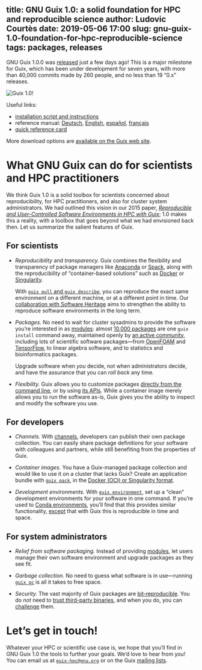title: GNU Guix 1.0: a solid foundation for HPC and reproducible science
author: Ludovic Courtès
date: 2019-05-06 17:00
slug: gnu-guix-1.0-foundation-for-hpc-reproducible-science
tags: packages, releases
---

GNU Guix 1.0.0 was
[released](https://guix.gnu.org/blog/2019/gnu-guix-1.0.0-released/)
just a few days ago!  This is a major milestone for Guix, which has
been under development for seven years, with more than 40,000 commits
made by 260 people, and no less than 19 “0.x” releases.

![Guix 1.0!](https://guix.gnu.org/static/blog/img/guix-1.0.png)

Useful links:

  - [installation script and
    instructions](https://guix.gnu.org/manual/en/html_node/Binary-Installation.html)
  - reference manual:
	[Deutsch](https://guix.gnu.org/manual/de/html_node),
    [English](https://guix.gnu.org/manual/en/html_node),
    [español](https://guix.gnu.org/manual/es/html_node),
    [français](https://guix.gnu.org/manual/fr/html_node)
  - [quick reference card](https://guix.gnu.org/guix-refcard.pdf)
	
More download options are [available on the Guix web
site](https://guix.gnu.org/download/).

# What GNU Guix can do for scientists and HPC practitioners

We think Guix 1.0 is a solid toolbox for scientists concerned about
reproducibility, for HPC practitioners, and also for cluster system
administrators.  We had outlined this vision in our 2015 paper,
[_Reproducible and User-Controlled Software Environments in HPC with
Guix_](https://hal.inria.fr/hal-01161771/en); 1.0 makes this a reality,
with a toolbox that goes beyond what we had envisioned back then.  Let
us summarize the salient features of Guix.

## For scientists

  - *Reproducibility* and *transparency.* Guix combines the flexibility
    and transparency of package managers like
    [Anaconda](https://anaconda.org) or [Spack](https://spack.io), along
    with the reproducibility of “container-based solutions” such as
    [Docker](https://www.docker.com/) or
    [Singularity](https://www.sylabs.io/singularity/).
	
	With [`guix pull` and `guix
    describe`](https://hpc.guix.info/blog/2018/12/hpc-reproducible-research-in-guix-0-16-0/),
    you can reproduce the exact same environment on a different machine,
    or at a different point in time.  Our [collaboration with Software
    Heritage](https://www.softwareheritage.org/2019/04/18/software-heritage-and-gnu-guix-join-forces-to-enable-long-term-reproducibility/)
    aims to strengthen the ability to reproduce software environments in
    the long term.

  - *Packages.* No need to wait for cluster sysadmins to provide the
    software you’re interested in as
    [modules](http://modules.sourceforge.net/): almost [10,000
    packages](https://hpc.guix.info/browse) are one `guix
    install` command away, maintained openly by [an active
    community](https://www.openhub.net/p/gnuguix/), including lots of
    scientific software packages—from
    [OpenFOAM](https://hpc.guix.info/package/openfoam) and
    [TensorFlow](https://hpc.guix.info/package/tensorflow),
    to linear algebra software, and to statistics and bioinformatics
    packages.
	
	Upgrade software when _you_ decide, not when administrators decide,
    and have the assurance that you can _roll back_ any time.

  - *Flexibility.* Guix allows you to customize packages [directly from
    the command
    line](https://guix.gnu.org/manual/en/html_node/Package-Transformation-Options.html),
    or by using [its
    APIs](https://guix.gnu.org/manual/en/html_node/Defining-Packages.html).
    While a container image merely allows you to run the software as-is,
    Guix gives you the ability to inspect and modify the software you
    use.

## For developers

  - *Channels.*  With
    [channels](https://guix.gnu.org/manual/en/html_node/Channels.html),
    developers can publish their own package collection.  You can easily
    share package definitions for your software with colleagues and
    partners, while still benefiting from the properties of Guix.

  - *Container images.* You have a Guix-managed package collection and
    would like to use it on a cluster that lacks Guix?  Create an
    application bundle with [`guix
    pack`](https://hpc.guix.info/blog/2017/10/using-guix-without-being-root/),
    in the [Docker (OCI) or Singularity
    format](https://guix.gnu.org/manual/en/html_node/Invoking-guix-pack.html).

  - *Development environments.* With [`guix
    environment`](https://guix.gnu.org/manual/en/html_node/Invoking-guix-environment.html),
    set up a “clean” development environments for your software in one
    command.  If you’re used to [Conda
    environments](https://docs.conda.io/projects/conda/en/latest/user-guide/tasks/manage-environments.html),
    you’ll find that this provides similar functionality,
    [except](https://github.com/conda/conda/issues/2997) that with Guix
    this is reproducible in time and space.

## For system administrators

  - *Relief from software packaging.*  Instead of providing
    [modules](http://modules.sourceforge.net), let users manage their
    own software environment and upgrade packages as they see fit.

  - *Garbage collection.*  No need to guess what software is in
    use—running [`guix
    gc`](https://guix.gnu.org/manual/en/html_node/Invoking-guix-gc.html)
    is all it takes to free space.

  - *Security.* The vast majority of Guix packages are
    [bit-reproducible](https://reproducible-builds.org/docs/definition/).
    You do _not_ need to [trust third-party
    binaries](https://guix.gnu.org/manual/en/html_node/On-Trusting-Binaries.html),
    and when you do, you can
    [challenge](https://guix.gnu.org/manual/en/html_node/Invoking-guix-challenge.html)
    them.

# Let’s get in touch!

Whatever your HPC or scientific use case is, we hope that you’ll find in
GNU Guix 1.0 the tools to further your goals.  We’d love to hear from
you!  You can email us at
[`guix-hpc@gnu.org`](https://hpc.guix.info/about/) or on
the Guix [mailing lists](https://guix.gnu.org/contact/).
